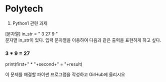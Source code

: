# Polytech

1. Python1 관련 과제

[문자열] 
  in_str = "       3      27      9          "  
  문자열 in_str이 있다. 입력 문자열을 이용하여 다음과 같은 출력을 표현하게 하고 싶다.
  ### 3 * 9 = 27
  print(first+" * "+second+" = "+result)
 
 이 문제를 해결할 파이썬 프로그램을 작성하고 GirHub에 올리시오
  
